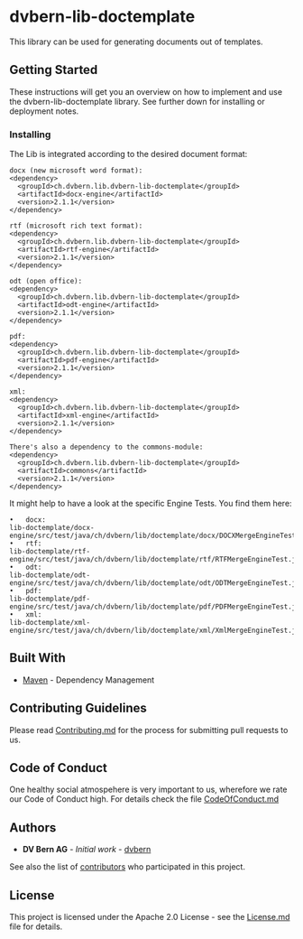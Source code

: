 # dvbern-lib-doctemplate

This library can be used for generating documents out of templates.

## Getting Started

These instructions will get you an overview on how to implement and use the dvbern-lib-doctemplate library. See further down for installing or deployment notes.

### Installing

The Lib is integrated according to the desired document format:

```
docx (new microsoft word format):
<dependency>
  <groupId>ch.dvbern.lib.dvbern-lib-doctemplate</groupId>
  <artifactId>docx-engine</artifactId>
  <version>2.1.1</version>
</dependency>

rtf (microsoft rich text format):
<dependency>
  <groupId>ch.dvbern.lib.dvbern-lib-doctemplate</groupId>
  <artifactId>rtf-engine</artifactId>
  <version>2.1.1</version>
</dependency>

odt (open office):
<dependency>
  <groupId>ch.dvbern.lib.dvbern-lib-doctemplate</groupId>
  <artifactId>odt-engine</artifactId>
  <version>2.1.1</version>
</dependency>

pdf:
<dependency>
  <groupId>ch.dvbern.lib.dvbern-lib-doctemplate</groupId>
  <artifactId>pdf-engine</artifactId>
  <version>2.1.1</version>
</dependency>

xml:
<dependency>
  <groupId>ch.dvbern.lib.dvbern-lib-doctemplate</groupId>
  <artifactId>xml-engine</artifactId>
  <version>2.1.1</version>
</dependency>

There's also a dependency to the commons-module:
<dependency>
  <groupId>ch.dvbern.lib.dvbern-lib-doctemplate</groupId>
  <artifactId>commons</artifactId>
  <version>2.1.1</version>
</dependency>
```


It might help to have a look at the specific Engine Tests. You find them here:
```
•	docx:
lib-doctemplate/docx-engine/src/test/java/ch/dvbern/lib/doctemplate/docx/DOCXMergeEngineTest.java
•	rtf:
lib-doctemplate/rtf-engine/src/test/java/ch/dvbern/lib/doctemplate/rtf/RTFMergeEngineTest.java
•	odt:
lib-doctemplate/odt-engine/src/test/java/ch/dvbern/lib/doctemplate/odt/ODTMergeEngineTest.java
•	pdf:
lib-doctemplate/pdf-engine/src/test/java/ch/dvbern/lib/doctemplate/pdf/PDFMergeEngineTest.java
•	xml:
lib-doctemplate/xml-engine/src/test/java/ch/dvbern/lib/doctemplate/xml/XmlMergeEngineTest.java
```

## Built With

* [Maven](https://maven.apache.org/) - Dependency Management


## Contributing Guidelines

Please read [Contributing.md](CONTRIBUTING.md) for the process for submitting pull requests to us.

## Code of Conduct

One healthy social atmospehere is very important to us, wherefore we rate our Code of Conduct high. For details check the file [CodeOfConduct.md](CODE_OF_CONDUCT.md)

## Authors

* **DV Bern AG** - *Initial work* - [dvbern](https://github.com/dvbern)

See also the list of [contributors](https://github.com/dvbern/lib-doctemplate/contributors) who participated in this project.

## License

This project is licensed under the Apache 2.0 License - see the [License.md](LICENSE.md) file for details.

